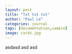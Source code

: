 ```yaml
---
layout: post
title: "Txt txt txt"
author: "Paul Le"
categories: journal
tags: [documentation,sample]
image: cards.jpg
---
```

asdasd asd asd 

